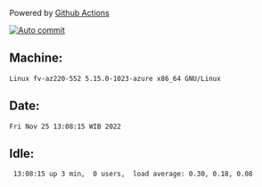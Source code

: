 Powered by [Github Actions](https://github.com/features/actions)

[![Auto commit](https://github.com/hiage/workstation/workflows/Auto%20commit/badge.svg)](https://github.com/hiage/workstation/actions?query=workflow%3A%22Auto+commit%22)

## Machine:
```
Linux fv-az220-552 5.15.0-1023-azure x86_64 GNU/Linux
```
## Date:
```
Fri Nov 25 13:08:15 WIB 2022
```
## Idle:
```
 13:08:15 up 3 min,  0 users,  load average: 0.30, 0.18, 0.08
```

